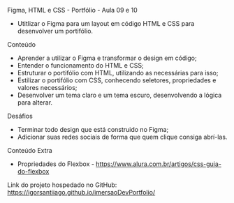 Figma, HTML e CSS - Portfólio - Aula 09 e 10

- Utitlizar o Figma para um layout em código HTML e CSS para desenvolver um portifólio.

Conteúdo

- Aprender a utilizar o Figma e transformar o design em código;
- Entender o funcionamento do HTML e CSS;
- Estruturar o portifólio com HTML, utilizando as <tags> necessárias para isso;
- Estilizar o portifólio com CSS, conhecendo seletores, propriedades e valores necessários;
- Desenvolver um tema claro e um tema escuro, desenvolvendo a lógica para alterar.

Desáfios

- Terminar todo design que está construido no Figma;
- Adicionar suas redes sociais de forma que quem clique consiga abrí-las.

Conteúdo Extra

- Propriedades do Flexbox - https://www.alura.com.br/artigos/css-guia-do-flexbox

Link do projeto hospedado no GitHub: https://igorsantiiago.github.io/imersaoDevPortfolio/
